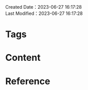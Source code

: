 Created Date：2023-06-27 16:17:28  
Last Modified：2023-06-27 16:17:28

# Tags

# Content

# Reference
